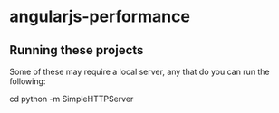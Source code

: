 # angularjs-performance

## Running these projects

Some of these may require a local server, any that do you can run the following:

cd <angular-1-performance>
python -m SimpleHTTPServer
